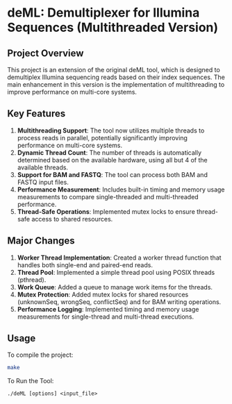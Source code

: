 # deML: Demultiplexer for Illumina Sequences (Multithreaded Version)

## Project Overview

This project is an extension of the original deML tool, which is designed to demultiplex Illumina sequencing reads based on their index sequences. The main enhancement in this version is the implementation of multithreading to improve performance on multi-core systems.

## Key Features

1. **Multithreading Support**: The tool now utilizes multiple threads to process reads in parallel, potentially significantly improving performance on multi-core systems.
2. **Dynamic Thread Count**: The number of threads is automatically determined based on the available hardware, using all but 4 of the available threads.
3. **Support for BAM and FASTQ**: The tool can process both BAM and FASTQ input files.
4. **Performance Measurement**: Includes built-in timing and memory usage measurements to compare single-threaded and multi-threaded performance.
5. **Thread-Safe Operations**: Implemented mutex locks to ensure thread-safe access to shared resources.

## Major Changes

1. **Worker Thread Implementation**: Created a worker thread function that handles both single-end and paired-end reads.
2. **Thread Pool**: Implemented a simple thread pool using POSIX threads (pthread).
3. **Work Queue**: Added a queue to manage work items for the threads.
4. **Mutex Protection**: Added mutex locks for shared resources (unknownSeq, wrongSeq, conflictSeq) and for BAM writing operations.
5. **Performance Logging**: Implemented timing and memory usage measurements for single-thread and multi-thread executions.

## Usage

To compile the project:

```bash
make
```

To Run the Tool:

```
./deML [options] <input_file>
```
